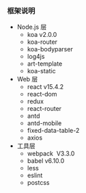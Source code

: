 <a name="124fe5a0"></a>
### 框架说明

- Node.js 层
  - koa v2.0.0
  - koa-router
  - koa-bodyparser
  - log4js
  - art-template
  - koa-static 
- Web 层
  - react v15.4.2
  - react-dom
  - redux
  - react-router
  - antd
  - antd-mobile
  - fixed-data-table-2
  - axios
- 工具层
  - webpack  V3.3.0
  - babel v6.10.0
  - less
  - eslint
  - postcss
